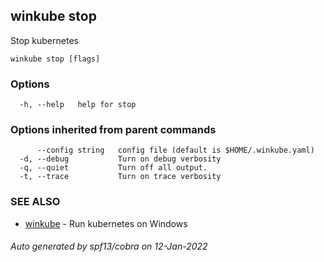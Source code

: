 ## winkube stop

Stop kubernetes

```
winkube stop [flags]
```

### Options

```
  -h, --help   help for stop
```

### Options inherited from parent commands

```
      --config string   config file (default is $HOME/.winkube.yaml)
  -d, --debug           Turn on debug verbosity
  -q, --quiet           Turn off all output.
  -t, --trace           Turn on trace verbosity
```

### SEE ALSO

* [winkube](winkube.md)	 - Run kubernetes on Windows

###### Auto generated by spf13/cobra on 12-Jan-2022
